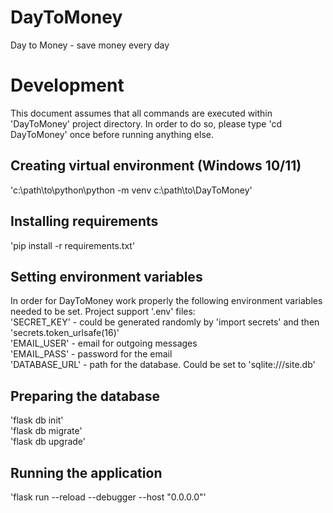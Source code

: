# DayToMoney
Day to Money - save money every day

# Development

This document assumes that all commands are executed within 'DayToMoney' project directory. 
In order to do so, please type 'cd DayToMoney' once before running anything else.

## Creating virtual environment (Windows 10/11)

'c:\path\to\python\python -m venv c:\path\to\DayToMoney\'

## Installing requirements

'pip install -r requirements.txt'

## Setting environment variables

In order for DayToMoney work properly the following environment variables needed to be set. Project support '.env' files:  
'SECRET_KEY' - could be generated randomly by 'import secrets' and then 'secrets.token_urlsafe(16)'  
'EMAIL_USER' - email for outgoing messages  
'EMAIL_PASS' - password for the email  
'DATABASE_URL' - path for the database. Could be set to 'sqlite:///site.db'

## Preparing the database

'flask db init'  
'flask db migrate'  
'flask db upgrade'

## Running the application

'flask run --reload --debugger --host "0.0.0.0"'
